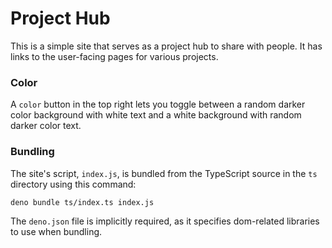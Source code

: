 # Project Hub

This is a simple site that serves as a project hub to share with people. It has
links to the user-facing pages for various projects.

### Color

A `color` button in the top right lets you toggle between a random darker color
background with white text and a white background with random darker color text.

### Bundling

The site's script, `index.js`, is bundled from the TypeScript source in the `ts`
directory using this command:

`deno bundle ts/index.ts index.js`

The `deno.json` file is implicitly required, as it specifies dom-related
libraries to use when bundling.
